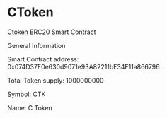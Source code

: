 # CToken
Ctoken ERC20 Smart Contract

General Information

Smart Contract address: 0x074D37F0e630d9071e93A82211bF34F11a866796

Total Token supply: 1000000000

Symbol: CTK

Name: C Token
